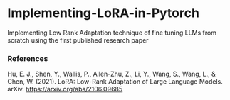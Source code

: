 # Implementing-LoRA-in-Pytorch
Implementing Low Rank Adaptation technique of fine tuning LLMs from scratch using the first published research paper


### References 
Hu, E. J., Shen, Y., Wallis, P., Allen-Zhu, Z., Li, Y., Wang, S., Wang, L., & Chen, W. (2021). LoRA: Low-Rank Adaptation of Large Language Models. arXiv. https://arxiv.org/abs/2106.09685

